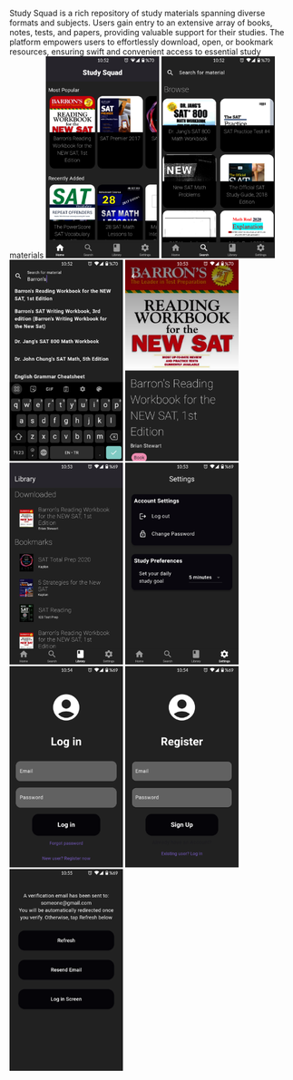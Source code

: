 Study Squad is a rich repository of study materials spanning diverse formats and subjects. Users gain entry to an extensive array of books, notes, tests, and papers, providing valuable support for their studies. The platform empowers users to effortlessly download, open, or bookmark resources, ensuring swift and convenient access to essential study materials
<img src="homeScreen.png" alt="Image Description" width="200"/>  <img src="SearchScreen.png" alt="Image Description" width="200"/>  <img src="SearchBar.png" alt="Image Description" width="200"/>  <img src="filePreview.png" alt="Image Description" width="200"/>  <img src="library.png" alt="Image Description" width="200"/>  <img src="settings.png" alt="Image Description" width="200"/>  <img src="login.png" alt="Image Description" width="200"/>  <img src="register.png" alt="Image Description" width="200"/>  <img src="verification.png" alt="Image Description" width="200"/>
